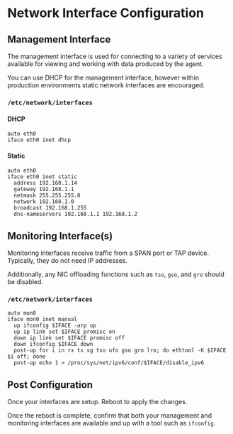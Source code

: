 # Network Interface Configuration

## Management Interface

The management interface is used for connecting to a variety of services available for viewing and working with data 
produced by the agent.

You can use DHCP for the management interface, however within production environments static network interfaces are 
encouraged.

### `/etc/network/interfaces`

#### DHCP

```
auto eth0
iface eth0 inet dhcp
```

#### Static

```
auto eth0
iface eth0 inet static
  address 192.168.1.14
  gateway 192.168.1.1
  netmask 255.255.255.0
  network 192.168.1.0
  broadcast 192.168.1.255
  dns-nameservers 192.168.1.1 192.168.1.2
```


## Monitoring Interface(s)

Monitoring interfaces receive traffic from a SPAN port or TAP device. Typically, they do not need IP addresses.

Additionally, any NIC offloading functions such as `tso`, `gso`, and `gro` should be disabled.

### `/etc/network/interfaces`
```
auto mon0
iface mon0 inet manual
  up ifconfig $IFACE -arp up
  up ip link set $IFACE promisc on
  down ip link set $IFACE promisc off
  down ifconfig $IFACE down
  post-up for i in rx tx sg tso ufo gso gro lro; do ethtool -K $IFACE $i off; done
  post-up echo 1 > /proc/sys/net/ipv6/conf/$IFACE/disable_ipv6
```

## Post Configuration
Once your interfaces are setup. Reboot to apply the changes.

Once the reboot is complete, confirm that both your management and monitoring interfaces are available and up with a 
tool such as `ifconfig`.
